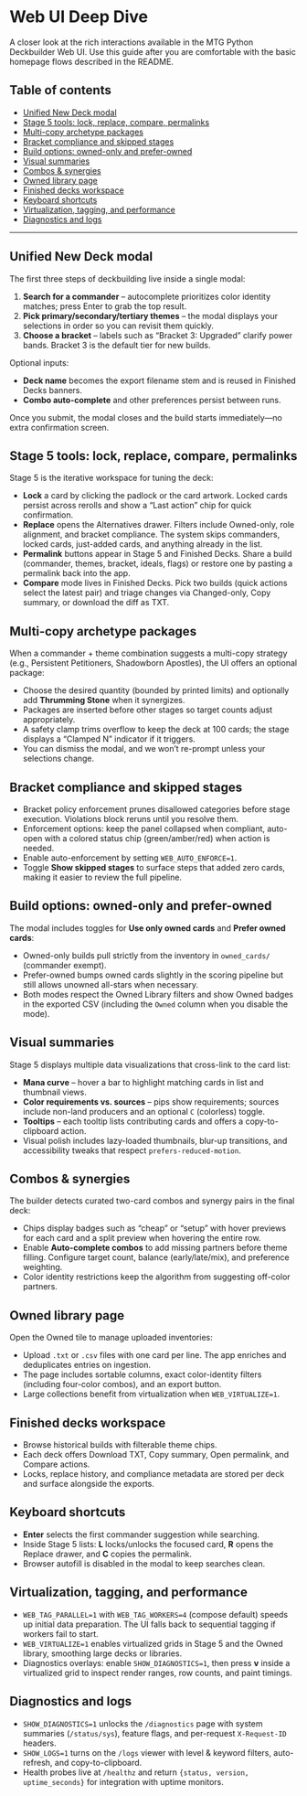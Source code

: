 # Web UI Deep Dive

A closer look at the rich interactions available in the MTG Python Deckbuilder Web UI. Use this guide after you are comfortable with the basic homepage flows described in the README.

## Table of contents
- [Unified New Deck modal](#unified-new-deck-modal)
- [Stage 5 tools: lock, replace, compare, permalinks](#stage-5-tools-lock-replace-compare-permalinks)
- [Multi-copy archetype packages](#multi-copy-archetype-packages)
- [Bracket compliance and skipped stages](#bracket-compliance-and-skipped-stages)
- [Build options: owned-only and prefer-owned](#build-options-owned-only-and-prefer-owned)
- [Visual summaries](#visual-summaries)
- [Combos & synergies](#combos--synergies)
- [Owned library page](#owned-library-page)
- [Finished decks workspace](#finished-decks-workspace)
- [Keyboard shortcuts](#keyboard-shortcuts)
- [Virtualization, tagging, and performance](#virtualization-tagging-and-performance)
- [Diagnostics and logs](#diagnostics-and-logs)

---

## Unified New Deck modal
The first three steps of deckbuilding live inside a single modal:

1. **Search for a commander** – autocomplete prioritizes color identity matches; press Enter to grab the top result.
2. **Pick primary/secondary/tertiary themes** – the modal displays your selections in order so you can revisit them quickly.
3. **Choose a bracket** – labels such as “Bracket 3: Upgraded” clarify power bands. Bracket 3 is the default tier for new builds.

Optional inputs:
- **Deck name** becomes the export filename stem and is reused in Finished Decks banners.
- **Combo auto-complete** and other preferences persist between runs.

Once you submit, the modal closes and the build starts immediately—no extra confirmation screen.

## Stage 5 tools: lock, replace, compare, permalinks
Stage 5 is the iterative workspace for tuning the deck:

- **Lock** a card by clicking the padlock or the card artwork. Locked cards persist across rerolls and show a “Last action” chip for quick confirmation.
- **Replace** opens the Alternatives drawer. Filters include Owned-only, role alignment, and bracket compliance. The system skips commanders, locked cards, just-added cards, and anything already in the list.
- **Permalink** buttons appear in Stage 5 and Finished Decks. Share a build (commander, themes, bracket, ideals, flags) or restore one by pasting a permalink back into the app.
- **Compare** mode lives in Finished Decks. Pick two builds (quick actions select the latest pair) and triage changes via Changed-only, Copy summary, or download the diff as TXT.

## Multi-copy archetype packages
When a commander + theme combination suggests a multi-copy strategy (e.g., Persistent Petitioners, Shadowborn Apostles), the UI offers an optional package:

- Choose the desired quantity (bounded by printed limits) and optionally add **Thrumming Stone** when it synergizes.
- Packages are inserted before other stages so target counts adjust appropriately.
- A safety clamp trims overflow to keep the deck at 100 cards; the stage displays a “Clamped N” indicator if it triggers.
- You can dismiss the modal, and we won’t re-prompt unless your selections change.

## Bracket compliance and skipped stages
- Bracket policy enforcement prunes disallowed categories before stage execution. Violations block reruns until you resolve them.
- Enforcement options: keep the panel collapsed when compliant, auto-open with a colored status chip (green/amber/red) when action is needed.
- Enable auto-enforcement by setting `WEB_AUTO_ENFORCE=1`.
- Toggle **Show skipped stages** to surface steps that added zero cards, making it easier to review the full pipeline.

## Build options: owned-only and prefer-owned
The modal includes toggles for **Use only owned cards** and **Prefer owned cards**:

- Owned-only builds pull strictly from the inventory in `owned_cards/` (commander exempt).
- Prefer-owned bumps owned cards slightly in the scoring pipeline but still allows unowned all-stars when necessary.
- Both modes respect the Owned Library filters and show Owned badges in the exported CSV (including the `Owned` column when you disable the mode).

## Visual summaries
Stage 5 displays multiple data visualizations that cross-link to the card list:

- **Mana curve** – hover a bar to highlight matching cards in list and thumbnail views.
- **Color requirements vs. sources** – pips show requirements; sources include non-land producers and an optional `C` (colorless) toggle.
- **Tooltips** – each tooltip lists contributing cards and offers a copy-to-clipboard action.
- Visual polish includes lazy-loaded thumbnails, blur-up transitions, and accessibility tweaks that respect `prefers-reduced-motion`.

## Combos & synergies
The builder detects curated two-card combos and synergy pairs in the final deck:

- Chips display badges such as “cheap” or “setup” with hover previews for each card and a split preview when hovering the entire row.
- Enable **Auto-complete combos** to add missing partners before theme filling. Configure target count, balance (early/late/mix), and preference weighting.
- Color identity restrictions keep the algorithm from suggesting off-color partners.

## Owned library page
Open the Owned tile to manage uploaded inventories:

- Upload `.txt` or `.csv` files with one card per line. The app enriches and deduplicates entries on ingestion.
- The page includes sortable columns, exact color-identity filters (including four-color combos), and an export button.
- Large collections benefit from virtualization when `WEB_VIRTUALIZE=1`.

## Finished decks workspace
- Browse historical builds with filterable theme chips.
- Each deck offers Download TXT, Copy summary, Open permalink, and Compare actions.
- Locks, replace history, and compliance metadata are stored per deck and surface alongside the exports.

## Keyboard shortcuts
- **Enter** selects the first commander suggestion while searching.
- Inside Stage 5 lists: **L** locks/unlocks the focused card, **R** opens the Replace drawer, and **C** copies the permalink.
- Browser autofill is disabled in the modal to keep searches clean.

## Virtualization, tagging, and performance
- `WEB_TAG_PARALLEL=1` with `WEB_TAG_WORKERS=4` (compose default) speeds up initial data preparation. The UI falls back to sequential tagging if workers fail to start.
- `WEB_VIRTUALIZE=1` enables virtualized grids in Stage 5 and the Owned library, smoothing large decks or libraries.
- Diagnostics overlays: enable `SHOW_DIAGNOSTICS=1`, then press **v** inside a virtualized grid to inspect render ranges, row counts, and paint timings.

## Diagnostics and logs
- `SHOW_DIAGNOSTICS=1` unlocks the `/diagnostics` page with system summaries (`/status/sys`), feature flags, and per-request `X-Request-ID` headers.
- `SHOW_LOGS=1` turns on the `/logs` viewer with level & keyword filters, auto-refresh, and copy-to-clipboard.
- Health probes live at `/healthz` and return `{status, version, uptime_seconds}` for integration with uptime monitors.
